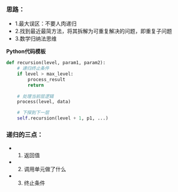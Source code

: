 ### 思路：   
- 1.最大误区：不要人肉递归  
- 2.找到最近最简方法，将其拆解为可重复解决的问题，即重复子问题
- 3.数学归纳法思维     
   
**Python代码模板**     
```Python
def recursion(level, param1, param2):
    # 递归终止条件
    if level > max_level:
        process_result
        return 
    
    # 处理当前层逻辑
    process(level, data)

    # 下探到下一层
    self.recursion(level + 1, p1, ...)
```



  
### 递归的三点：   
- 1. 返回值
- 2. 调用单元做了什么
- 3. 终止条件

